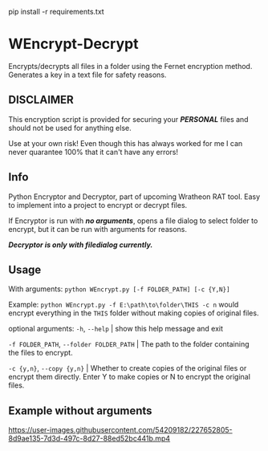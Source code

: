 pip install -r requirements.txt

# WEncrypt-Decrypt

Encrypts/decrypts all files in a folder using the Fernet encryption method. Generates a key in a text file for safety reasons.

## DISCLAIMER
This encryption script is provided for securing your ***PERSONAL*** files and should not be used for anything else.

Use at your own risk! Even though this has always worked for me I can never quarantee 100% that it can't have any errors!


## Info

Python Encryptor and Decryptor, part of upcoming Wratheon RAT tool. Easy to implement into a project to encrypt or decrypt files.


If Encryptor is run with ***no arguments***, opens a file dialog to select folder to encrypt, but it can be run with arguments for reasons.

***Decryptor is only with filedialog currently.***

## Usage
With arguments: `python WEncrypt.py [-f FOLDER_PATH] [-c {Y,N}]`

Example: `python WEncrypt.py -f E:\path\to\folder\THIS -c n` would encrypt everything in the `THIS` folder without making copies of original files.




optional arguments:
  `-h`, `--help` | show this help message and exit
  
  
  `-f FOLDER_PATH`, `--folder FOLDER_PATH` | The path to the folder containing the files to encrypt.
                        
                        
  `-c {y,n}`, `--copy {y,n}` | Whether to create copies of the original files or encrypt them directly. Enter Y to make copies or N to encrypt the original files.


## Example without arguments
https://user-images.githubusercontent.com/54209182/227652805-8d9ae135-7d3d-497c-8d27-88ed52bc441b.mp4

